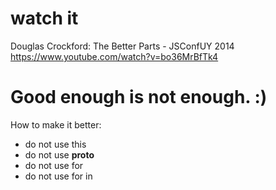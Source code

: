 # watch it

Douglas Crockford: The Better Parts - JSConfUY 2014
<https://www.youtube.com/watch?v=bo36MrBfTk4>

# Good enough is not enough. :)

How to make it better:

- do not use this
- do not use __proto__
- do not use for
- do not use for in